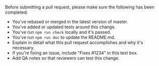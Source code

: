 Before submitting a pull request, please make sure the following has been completed:

- You've rebased or merged in the latest version of master.
- You've added or updated tests around this change.
- You've run `npm run check` locally and it's passed.
- You've run `npm run doc` to update the README.md.
- Explain in detail what this pull request accomplishes and why it's necessary.
- If you're fixing an issue, include "Fixes #1234" in this text box.
- Add QA notes so that reviewers can test this change.
